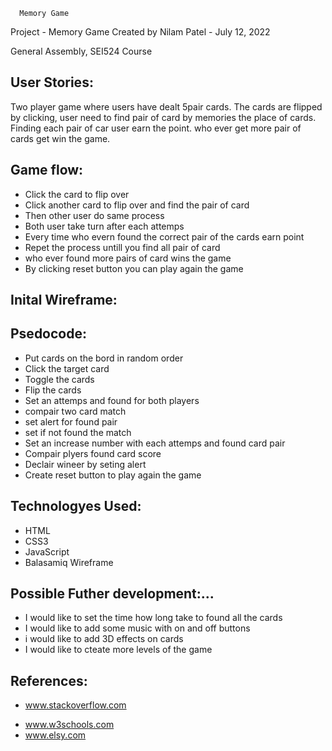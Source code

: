       Memory Game

Project - Memory Game
Created by Nilam Patel - July 12, 2022

General Assembly, SEI524 Course

## User Stories:

Two player game where users have dealt 5pair cards. The cards are flipped by clicking, user need to find pair of card by memories the place of cards. Finding each pair of car user earn the point. who ever get more pair of cards get win the game.

## Game flow:

- Click the card to flip over
- Click another card to flip over and find the pair of card
- Then other user do same process
- Both user take turn after each attemps
- Every time who evern found the correct pair of the cards earn point
- Repet the process untill you find all pair of card
- who ever found more pairs of card wins the game
- By clicking reset button you can play again the game

## Inital Wireframe:

## Psedocode:

- Put cards on the bord in random order
- Click the target card
- Toggle the cards
- Flip the cards
- Set an attemps and found for both players
- compair two card match
- set alert for found pair
- set if not found the match
- Set an increase number with each attemps and found card pair
- Compair plyers found card score
- Declair wineer by seting alert
- Create reset button to play again the game

## Technologyes Used:

- HTML
- CSS3
- JavaScript
- Balasamiq Wireframe

## Possible Futher development:...

- I would like to set the time how long take to found all the cards
- I would like to add some music with on and off buttons
- i would like to add 3D effects on cards
- I would like to cteate more levels of the game

## References:

- www.stackoverflow.com

* www.w3schools.com
* www.elsy.com
